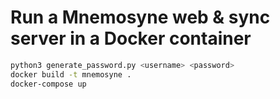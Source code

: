 # Run a Mnemosyne web & sync server in a Docker container

``` sh
python3 generate_password.py <username> <password>
docker build -t mnemosyne .
docker-compose up
```
